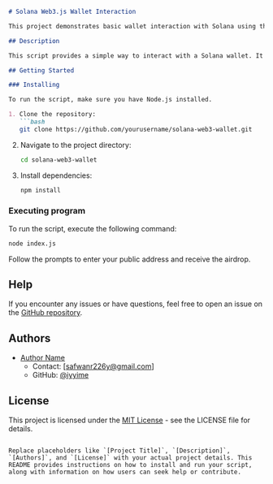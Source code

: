 ```markdown
# Solana Web3.js Wallet Interaction

This project demonstrates basic wallet interaction with Solana using the Web3.js library. It includes functionalities to create a new keypair, display the public key, retrieve wallet balance, and airdrop SOL tokens to a specified wallet address.

## Description

This script provides a simple way to interact with a Solana wallet. It generates a new keypair, displays the public key, retrieves the wallet balance, prompts the user to enter their public address, and then airdrops 2 SOL tokens to the specified address.

## Getting Started

### Installing

To run the script, make sure you have Node.js installed.

1. Clone the repository:
   ```bash
   git clone https://github.com/yourusername/solana-web3-wallet.git
   ```
2. Navigate to the project directory:
   ```bash
   cd solana-web3-wallet
   ```
3. Install dependencies:
   ```bash
   npm install
   ```

### Executing program

To run the script, execute the following command:
```bash
node index.js
```

Follow the prompts to enter your public address and receive the airdrop.

## Help

If you encounter any issues or have questions, feel free to open an issue on the [GitHub repository](https://github.com/yourusername/solana-web3-wallet/issues).

## Authors

- [Author Name](https://github.com/iyyime)
  - Contact: [safwanr226y@gmail.com]
  - GitHub: [@iyyime](https://github.com/iyyime)

## License

This project is licensed under the [MIT License](LICENSE) - see the LICENSE file for details.
```

Replace placeholders like `[Project Title]`, `[Description]`, `[Authors]`, and `[License]` with your actual project details. This README provides instructions on how to install and run your script, along with information on how users can seek help or contribute.
